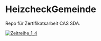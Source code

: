 # HeizcheckGemeinde
Repo für Zertifikatsarbeit CAS SDA.

[![Zeitreihe_1_4](https://github.com/nrohrbach/HeizcheckGemeinde/actions/workflows/Zeitreihe_1_4.yml/badge.svg)](https://github.com/nrohrbach/HeizcheckGemeinde/actions/workflows/Zeitreihe_1_4.yml)
